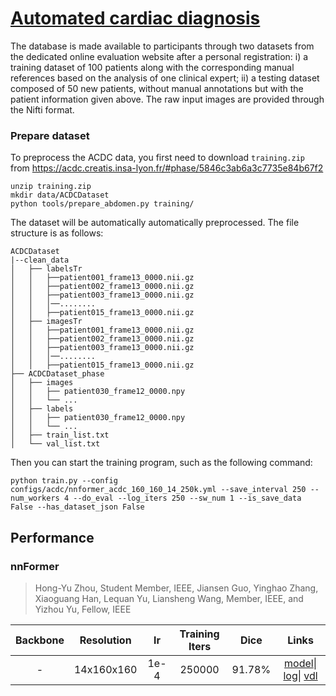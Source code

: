 # [Automated cardiac diagnosis](https://acdc.creatis.insa-lyon.fr/description/databases.html)
The database is made available to participants through two datasets from the dedicated online evaluation website after a personal registration: i) a training dataset of 100 patients along with the corresponding manual references based on the analysis of one clinical expert; ii) a testing dataset composed of 50 new patients, without manual annotations but with the patient information given above. The raw input images are provided through the Nifti format.
### Prepare dataset
To preprocess the ACDC data, you first need to download `training.zip` from https://acdc.creatis.insa-lyon.fr/#phase/5846c3ab6a3c7735e84b67f2
```
unzip training.zip
mkdir data/ACDCDataset
python tools/prepare_abdomen.py training/
```
The dataset will be automatically automatically preprocessed. The file structure is as follows:
```
ACDCDataset
|--clean_data
│   ├── labelsTr
│   │   ├──patient001_frame13_0000.nii.gz
│   │   ├──patient002_frame13_0000.nii.gz
│   │   ├──patient003_frame13_0000.nii.gz
│   │   │──........
│   │   ├──patient015_frame13_0000.nii.gz
│   ├── imagesTr
│   │   ├──patient001_frame13_0000.nii.gz
│   │   ├──patient002_frame13_0000.nii.gz
│   │   ├──patient003_frame13_0000.nii.gz
│   │   │──........
│   │   ├──patient015_frame13_0000.nii.gz
├── ACDCDataset_phase
│   ├── images
│   │   ├── patient030_frame12_0000.npy
│   │   └── ...
│   ├── labels
│   │   ├── patient030_frame12_0000.npy
│   │   └── ...
│   ├── train_list.txt
│   └── val_list.txt
```
Then you can start the training program, such as the following command:
```
python train.py --config configs/acdc/nnformer_acdc_160_160_14_250k.yml --save_interval 250 --num_workers 4 --do_eval --log_iters 250 --sw_num 1 --is_save_data False --has_dataset_json False
```

## Performance


### nnFormer
>   Hong-Yu Zhou, Student Member, IEEE, Jiansen Guo, Yinghao Zhang, Xiaoguang Han, Lequan Yu, Liansheng Wang, Member, IEEE, and Yizhou Yu, Fellow, IEEE

| Backbone | Resolution | lr | Training Iters | Dice | Links |
|:-:|:-:|:-:|:-:|:-:|:-:|
|-|14x160x160|1e-4|250000|91.78%|[model](https://paddleseg.bj.bcebos.com/paddleseg3d/acdc/nnformer_acdc_160_160_14_250k_4e-4/model.pdparams)\| [log](https://paddleseg.bj.bcebos.com/paddleseg3d/acdc/nnformer_acdc_160_160_14_250k_4e-4/train.log)\| [vdl](https://www.paddlepaddle.org.cn/paddle/visualdl/service/app/scalar?id=b9a90b8aba579997a6f088b840a6e96d)|

